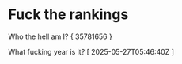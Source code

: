 # Fuck the rankings

Who the hell am I?
{ 35781656 }

What fucking year is it?
[ 2025-05-27T05:46:40Z ]
